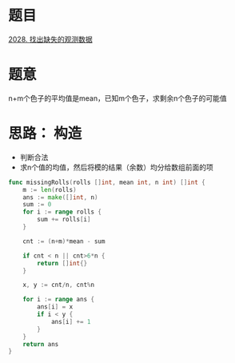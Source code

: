 # 题目
[2028. 找出缺失的观测数据](https://leetcode-cn.com/problems/find-missing-observations/)


# 题意
n+m个色子的平均值是mean，已知m个色子，求剩余n个色子的可能值


# 思路： 构造
- 判断合法
- 求n个值的均值，然后将模的结果（余数）均分给数组前面的项

```go
func missingRolls(rolls []int, mean int, n int) []int {
    m := len(rolls)
    ans := make([]int, n)
    sum := 0 
    for i := range rolls {
        sum += rolls[i] 
    }

    cnt := (n+m)*mean - sum 

    if cnt < n || cnt>6*n {
        return []int{}
    }

    x, y := cnt/n, cnt%n 

    for i := range ans {
        ans[i] = x 
        if i < y {
            ans[i] += 1 
        }
    }
    return ans 
}
```